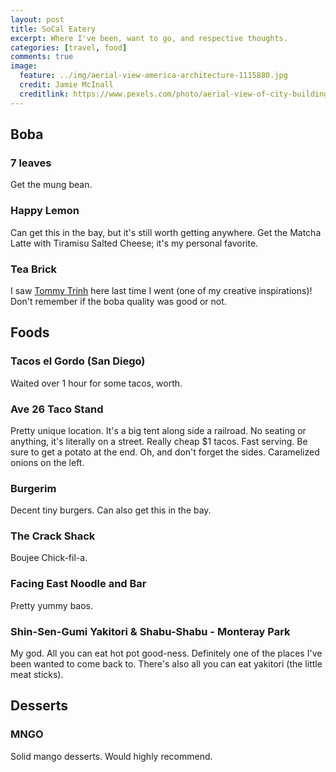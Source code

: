 ```yaml
---
layout: post
title: SoCal Eatery
excerpt: Where I've been, want to go, and respective thoughts.
categories: [travel, food]
comments: true
image:
  feature: ../img/aerial-view-america-architecture-1115880.jpg
  credit: Jamie McInall
  creditlink: https://www.pexels.com/photo/aerial-view-of-city-buildings-1115880/
---
```



## Boba

### 7 leaves
Get the mung bean.

### Happy Lemon
Can get this in the bay, but it's still worth getting anywhere. Get the Matcha Latte with Tiramisu Salted Cheese; it's
my personal favorite. 

### Tea Brick
I saw [Tommy Trinh](https://www.instagram.com/cinematommy/?hl=en) here last time I went (one of my creative 
inspirations)! Don't remember if the boba quality was good or not. 

## Foods
### Tacos el Gordo (San Diego)
Waited over 1 hour for some tacos, worth.

### Ave 26 Taco Stand
Pretty unique location. It's a big tent along side a railroad. No seating or anything, it's literally on a street.
Really cheap $1 tacos. Fast serving. Be sure to get a potato at the end. Oh, and don't forget the sides. Caramelized 
onions on the left. 

### Burgerim
Decent tiny burgers. Can also get this in the bay. 

### The Crack Shack
Boujee Chick-fil-a. 

### Facing East Noodle and Bar
Pretty yummy baos.

### Shin-Sen-Gumi Yakitori & Shabu-Shabu - Monteray Park
My god. All you can eat hot pot good-ness. Definitely one of the places I've been wanted to come back to. There's
also all you can eat yakitori (the little meat sticks). 

## Desserts
### MNGO
Solid mango desserts. Would highly recommend. 
